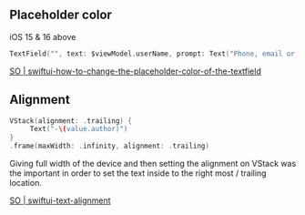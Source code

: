 

## Placeholder color


iOS 15 & 16 above
```swift
TextField("", text: $viewModel.userName, prompt: Text("Phone, email or username").foregroundColor(.gray))
```
[SO | swiftui-how-to-change-the-placeholder-color-of-the-textfield](https://stackoverflow.com/questions/57688242/swiftui-how-to-change-the-placeholder-color-of-the-textfield)



## Alignment

```swift
VStack(alignment: .trailing) {
     Text("-\(value.author)")
}
.frame(maxWidth: .infinity, alignment: .trailing)
```

Giving full width of the device and then setting the alignment on VStack was the important in order to set the text inside to the right most / trailing location.

[SO | swiftui-text-alignment](https://stackoverflow.com/questions/56443535/swiftui-text-alignment)
